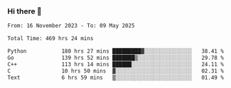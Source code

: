 ### Hi there 👋

<!--
**floyiac/floyiac** is a ✨ _special_ ✨ repository because its `README.md` (this file) appears on your GitHub profile.

Here are some ideas to get you started:

- 🔭 I’m currently working on ...
- 🌱 I’m currently learning ...
- 👯 I’m looking to collaborate on ...
- 🤔 I’m looking for help with ...
- 💬 Ask me about ...
- 📫 How to reach me: ...
- 😄 Pronouns: ...
- ⚡ Fun fact: ...
-->

<!--START_SECTION:waka-->

```txt
From: 16 November 2023 - To: 09 May 2025

Total Time: 469 hrs 24 mins

Python           180 hrs 27 mins █████████▓░░░░░░░░░░░░░░░   38.41 %
Go               139 hrs 52 mins ███████▒░░░░░░░░░░░░░░░░░   29.78 %
C++              113 hrs 14 mins ██████░░░░░░░░░░░░░░░░░░░   24.11 %
C                10 hrs 50 mins  ▓░░░░░░░░░░░░░░░░░░░░░░░░   02.31 %
Text             6 hrs 59 mins   ▒░░░░░░░░░░░░░░░░░░░░░░░░   01.49 %
```

<!--END_SECTION:waka-->
